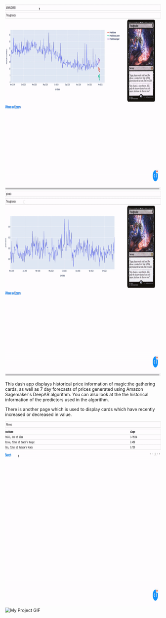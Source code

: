 <!-- ![screen-gif](./ezgif.com-gif-maker.gif)

![screen-gif](./ezgif.com-gif-maker1.gif) -->

<img src="./gifs/ezgif.com-gif-maker.gif" alt="My Project GIF" width="900" height="600">

<img src="./gifs/ezgif.com-gif-maker1.gif" alt="My Project GIF" width="900" height="600">

This dash app displays historical price information of magic:the gathering cards,
as well as 7 day forecasts of prices generated using Amazon Sagemaker's DeepAR
algorithm. You can also look at the the historical information of the predictors
used in the algorithm.

<!-- ![screen-gif](./ezgif.com-gif-maker2.gif) -->

There is another page which is used to display cards which have recently increased
or decreased in value.

<img src="./gifs/ezgif.com-gif-maker2.gif" alt="My Project GIF" width="900" height="600">

<img src="./gifs/ezgif.com-gif-maker3.gif" alt="My Project GIF" width="900" height="600">
